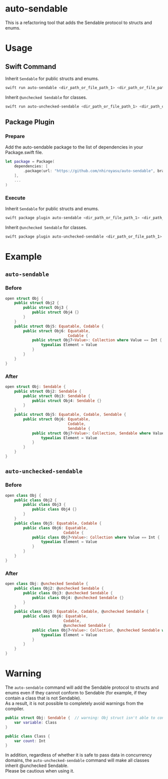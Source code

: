 # auto-sendable
This is a refactoring tool that adds the Sendable protocol to structs and enums.

# Usage
## Swift Command
Inherit `Sendable` for public structs and enums.
```sh
swift run auto-sendable <dir_path_or_file_path_1> <dir_path_or_file_path_2>  ...
```

Inherit `@unchecked Sendable` for classes.
```sh
swift run auto-unchecked-sendable <dir_path_or_file_path_1> <dir_path_or_file_path_2>  ...
```

## Package Plugin
### Prepare
Add the auto-sendable package to the list of dependencies in your Package.swift file.
```swift
let package = Package(
    dependencies: [
        .package(url: "https://github.com/nhiroyasu/auto-sendable", branch: "main"),
    ],
    ...
)
```

### Execute
Inherit `Sendable` for public structs and enums.
```sh
swift package plugin auto-sendable <dir_path_or_file_path_1> <dir_path_or_file_path_2>  ...
```

Inherit `@unchecked Sendable` for classes.
```sh
swift package plugin auto-unchecked-sendable <dir_path_or_file_path_1> <dir_path_or_file_path_2>  ...
```


# Example
## `auto-sendable`
### Before
```swift
open struct Obj {
    public struct Obj2 {
        public struct Obj3 {
            public struct Obj4 {}
        }
    }
    public struct Obj5: Equatable, Codable {
        public struct Obj6: Equatable,
                            Codable {
            public struct Obj7<Value>: Collection where Value == Int {
                typealias Element = Value
            }
        }
    }
}
```

### After

```swift
open struct Obj: Sendable {
    public struct Obj2: Sendable {
        public struct Obj3: Sendable {
            public struct Obj4: Sendable {}
        }
    }
    public struct Obj5: Equatable, Codable, Sendable {
        public struct Obj6: Equatable,
                            Codable,
                            Sendable {
            public struct Obj7<Value>: Collection, Sendable where Value == Int {
                typealias Element = Value
            }
        }
    }
}
```

## `auto-unchecked-sendable`
### Before

```swift
open class Obj {
    public class Obj2 {
        public class Obj3 {
            public class Obj4 {}
        }
    }
    public class Obj5: Equatable, Codable {
        public class Obj6: Equatable,
                          Codable {
            public class Obj7<Value>: Collection where Value == Int {
                typealias Element = Value
            }
        }
    }
}
```

### After

```swift
open class Obj: @unchecked Sendable {
    public class Obj2: @unchecked Sendable {
        public class Obj3: @unchecked Sendable {
            public class Obj4: @unchecked Sendable {}
        }
    }
    public class Obj5: Equatable, Codable, @unchecked Sendable {
        public class Obj6: Equatable,
                          Codable,
                          @unchecked Sendable {
            public class Obj7<Value>: Collection, @unchecked Sendable where Value == Int {
                typealias Element = Value
            }
        }
    }
}
```

# Warning
The `auto-sendable` command will add the Sendable protocol to structs and enums even if they cannot conform to Sendable (for example, if they contain a class that is not Sendable).  
As a result, it is not possible to completely avoid warnings from the compiler.

```swift
public struct Obj: Sendable {  // warning: Obj struct isn't able to conform to the Sendable protocol.
    var variable: Class
}

public class Class {
    var count: Int
}
```

In addition, regardless of whether it is safe to pass data in concurrency domains, the `auto-unchecked-sendable` command will make all classes inherit @unchecked Sendable.  
Please be cautious when using it.

